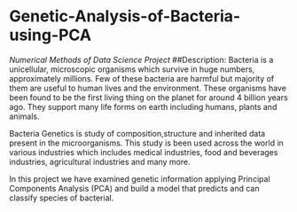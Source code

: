 # Genetic-Analysis-of-Bacteria-using-PCA
*Numerical Methods of Data Science Project*
##Description:
Bacteria is a unicellular, microscopic organisms which survive in huge numbers, approximately millions.
Few of these bacteria are harmful but majority of them are useful to human lives and the environment. These organisms have been found to be the first living thing on the planet for around 4 billion years ago. They support many life forms on earth including humans, plants and animals. 

Bacteria Genetics is study of composition,structure and inherited data present in the microorganisms. This study is been used across the world in various industries which includes medical industries, food and beverages industries, agricultural industries and many more.

In this project we have examined genetic information applying Principal Components Analysis (PCA) and build a model that predicts and can classify species of bacterial.
